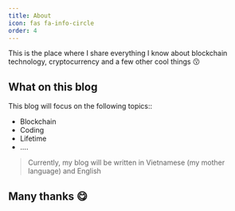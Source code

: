 ```yaml
---
title: About
icon: fas fa-info-circle
order: 4
---
```


This is the place where I share everything I know about blockchain technology, cryptocurrency and a few other cool things 😗 

## What on this blog

This blog will focus on the following topics:: 
  * Blockchain
  * Coding
  * Lifetime
  * ....

> Currently, my blog will be written in Vietnamese (my mother language) and English

## Many thanks 😋
